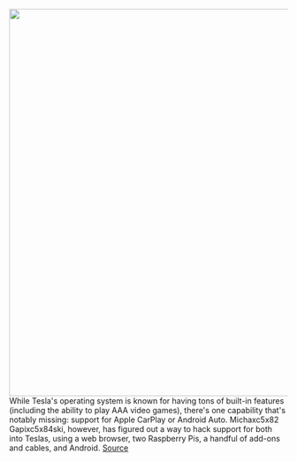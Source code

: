 <img src='https://cdn.vox-cdn.com/thumbor/ASdA3x1OCbIgMjZDY_qDeXCZGog=/0x0:2452x1536/1200x800/filters:focal(1030x572:1422x964)/cdn.vox-cdn.com/uploads/chorus_image/image/70849453/Screen_Shot_2022_05_09_at_10.53.37.0.png' width='700px' /><br/>
While Tesla's operating system is known for having tons of built-in features (including the ability to play AAA video games), there's one capability that's notably missing: support for Apple CarPlay or Android Auto. Michaxc5x82 Gapixc5x84ski, however, has figured out a way to hack support for both into Teslas, using a web browser, two Raspberry Pis, a handful of add-ons and cables, and Android.
<a href='https://www.theverge.com/2022/5/9/23063771/tesla-android-carplay-hack-raspberry-pi-web-browser'> Source <a/>